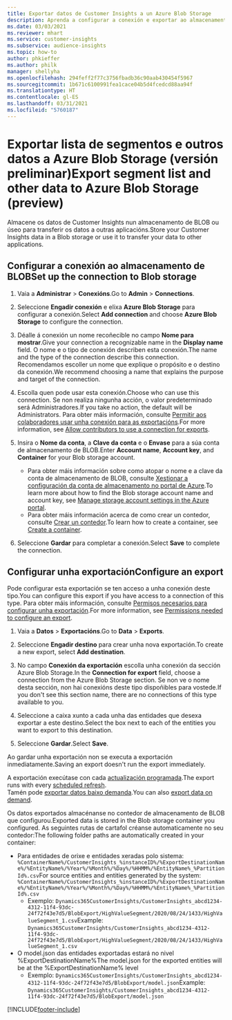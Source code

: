 ```yaml
---
title: Exportar datos de Customer Insights a un Azure Blob Storage
description: Aprenda a configurar a conexión e exportar ao almacenamento de BLOB.
ms.date: 03/03/2021
ms.reviewer: mhart
ms.service: customer-insights
ms.subservice: audience-insights
ms.topic: how-to
author: phkieffer
ms.author: philk
manager: shellyha
ms.openlocfilehash: 294feff2f77c3756fbadb36c90aab430454f5967
ms.sourcegitcommit: 1b671c6100991fea1cace04b5d4fcedcd88aa94f
ms.translationtype: HT
ms.contentlocale: gl-ES
ms.lasthandoff: 03/31/2021
ms.locfileid: "5760187"
---
```

# <a name="export-segment-list-and-other-data-to-azure-blob-storage-preview"></a><span data-ttu-id="156ca-103">Exportar lista de segmentos e outros datos a Azure Blob Storage (versión preliminar)</span><span class="sxs-lookup"><span data-stu-id="156ca-103">Export segment list and other data to Azure Blob Storage (preview)</span></span>

<span data-ttu-id="156ca-104">Almacene os datos de Customer Insights nun almacenamento de BLOB ou úseo para transferir os datos a outras aplicacións.</span><span class="sxs-lookup"><span data-stu-id="156ca-104">Store your Customer Insights data in a Blob storage or use it to transfer your data to other applications.</span></span>

## <a name="set-up-the-connection-to-blob-storage"></a><span data-ttu-id="156ca-105">Configurar a conexión ao almacenamento de BLOB</span><span class="sxs-lookup"><span data-stu-id="156ca-105">Set up the connection to Blob storage</span></span>

1. <span data-ttu-id="156ca-106">Vaia a **Administrar** > **Conexións**.</span><span class="sxs-lookup"><span data-stu-id="156ca-106">Go to **Admin** > **Connections**.</span></span>

1. <span data-ttu-id="156ca-107">Seleccione **Engadir conexión** e elixa **Azure Blob Storage** para configurar a conexión.</span><span class="sxs-lookup"><span data-stu-id="156ca-107">Select **Add connection** and choose **Azure Blob Storage** to configure the connection.</span></span>

1. <span data-ttu-id="156ca-108">Déalle á conexión un nome recoñecible no campo **Nome para mostrar**.</span><span class="sxs-lookup"><span data-stu-id="156ca-108">Give your connection a recognizable name in the **Display name** field.</span></span> <span data-ttu-id="156ca-109">O nome e o tipo de conexión describen esta conexión.</span><span class="sxs-lookup"><span data-stu-id="156ca-109">The name and the type of the connection describe this connection.</span></span> <span data-ttu-id="156ca-110">Recomendamos escoller un nome que explique o propósito e o destino da conexión.</span><span class="sxs-lookup"><span data-stu-id="156ca-110">We recommend choosing a name that explains the purpose and target of the connection.</span></span>

1. <span data-ttu-id="156ca-111">Escolla quen pode usar esta conexión.</span><span class="sxs-lookup"><span data-stu-id="156ca-111">Choose who can use this connection.</span></span> <span data-ttu-id="156ca-112">Se non realiza ningunha acción, o valor predeterminado será Administradores.</span><span class="sxs-lookup"><span data-stu-id="156ca-112">If you take no action, the default will be Administrators.</span></span> <span data-ttu-id="156ca-113">Para obter máis información, consulte [Permitir aos colaboradores usar unha conexión para as exportacións](connections.md#allow-contributors-to-use-a-connection-for-exports).</span><span class="sxs-lookup"><span data-stu-id="156ca-113">For more information, see [Allow contributors to use a connection for exports](connections.md#allow-contributors-to-use-a-connection-for-exports).</span></span>

1. <span data-ttu-id="156ca-114">Insira o **Nome da conta**, a **Clave da conta** e o **Envase** para a súa conta de almacenamento de BLOB.</span><span class="sxs-lookup"><span data-stu-id="156ca-114">Enter **Account name**, **Account key**, and **Container** for your Blob storage account.</span></span>
    - <span data-ttu-id="156ca-115">Para obter máis información sobre como atopar o nome e a clave da conta de almacenamento de BLOB, consulte [Xestionar a configuración da conta de almacenamento no portal de Azure](/azure/storage/common/storage-account-manage).</span><span class="sxs-lookup"><span data-stu-id="156ca-115">To learn more about how to find the Blob storage account name and account key, see [Manage storage account settings in the Azure portal](/azure/storage/common/storage-account-manage).</span></span>
    - <span data-ttu-id="156ca-116">Para obter máis información acerca de como crear un contedor, consulte [Crear un contedor](/azure/storage/blobs/storage-quickstart-blobs-portal#create-a-container).</span><span class="sxs-lookup"><span data-stu-id="156ca-116">To learn how to create a container, see [Create a container](/azure/storage/blobs/storage-quickstart-blobs-portal#create-a-container).</span></span>

1. <span data-ttu-id="156ca-117">Seleccione **Gardar** para completar a conexión.</span><span class="sxs-lookup"><span data-stu-id="156ca-117">Select **Save** to complete the connection.</span></span> 

## <a name="configure-an-export"></a><span data-ttu-id="156ca-118">Configurar unha exportación</span><span class="sxs-lookup"><span data-stu-id="156ca-118">Configure an export</span></span>

<span data-ttu-id="156ca-119">Pode configurar esta exportación se ten acceso a unha conexión deste tipo.</span><span class="sxs-lookup"><span data-stu-id="156ca-119">You can configure this export if you have access to a connection of this type.</span></span> <span data-ttu-id="156ca-120">Para obter máis información, consulte [Permisos necesarios para configurar unha exportación](export-destinations.md#set-up-a-new-export).</span><span class="sxs-lookup"><span data-stu-id="156ca-120">For more information, see [Permissions needed to configure an export](export-destinations.md#set-up-a-new-export).</span></span>

1. <span data-ttu-id="156ca-121">Vaia a **Datos** > **Exportacións**.</span><span class="sxs-lookup"><span data-stu-id="156ca-121">Go to **Data** > **Exports**.</span></span>

1. <span data-ttu-id="156ca-122">Seleccione **Engadir destino** para crear unha nova exportación.</span><span class="sxs-lookup"><span data-stu-id="156ca-122">To create a new export, select **Add destination**.</span></span>

1. <span data-ttu-id="156ca-123">No campo **Conexión da exportación** escolla unha conexión da sección Azure Blob Storage.</span><span class="sxs-lookup"><span data-stu-id="156ca-123">In the **Connection for export** field, choose a connection from the Azure Blob Storage section.</span></span> <span data-ttu-id="156ca-124">Se non ve o nome desta sección, non hai conexións deste tipo dispoñibles para vostede.</span><span class="sxs-lookup"><span data-stu-id="156ca-124">If you don't see this section name, there are no connections of this type available to you.</span></span>

1. <span data-ttu-id="156ca-125">Seleccione a caixa xunto a cada unha das entidades que desexa exportar a este destino.</span><span class="sxs-lookup"><span data-stu-id="156ca-125">Select the box next to each of the entities you want to export to this destination.</span></span>

1. <span data-ttu-id="156ca-126">Seleccione **Gardar**.</span><span class="sxs-lookup"><span data-stu-id="156ca-126">Select **Save**.</span></span>

<span data-ttu-id="156ca-127">Ao gardar unha exportación non se executa a exportación inmediatamente.</span><span class="sxs-lookup"><span data-stu-id="156ca-127">Saving an export doesn't run the export immediately.</span></span>

<span data-ttu-id="156ca-128">A exportación execútase con cada [actualización programada](system.md#schedule-tab).</span><span class="sxs-lookup"><span data-stu-id="156ca-128">The export runs with every [scheduled refresh](system.md#schedule-tab).</span></span>     
<span data-ttu-id="156ca-129">Tamén pode [exportar datos baixo demanda](export-destinations.md#run-exports-on-demand).</span><span class="sxs-lookup"><span data-stu-id="156ca-129">You can also [export data on demand](export-destinations.md#run-exports-on-demand).</span></span> 

<span data-ttu-id="156ca-130">Os datos exportados almacénanse no contedor de almacenamento de BLOB que configurou.</span><span class="sxs-lookup"><span data-stu-id="156ca-130">Exported data is stored in the Blob storage container you configured.</span></span> <span data-ttu-id="156ca-131">As seguintes rutas de cartafol créanse automaticamente no seu contedor:</span><span class="sxs-lookup"><span data-stu-id="156ca-131">The following folder paths are automatically created in your container:</span></span>

- <span data-ttu-id="156ca-132">Para entidades de orixe e entidades xeradas polo sistema: `%ContainerName%/CustomerInsights_%instanceID%/%ExportDestinationName%/%EntityName%/%Year%/%Month%/%Day%/%HHMM%/%EntityName%_%PartitionId%.csv`</span><span class="sxs-lookup"><span data-stu-id="156ca-132">For source entities and entities generated by the system: `%ContainerName%/CustomerInsights_%instanceID%/%ExportDestinationName%/%EntityName%/%Year%/%Month%/%Day%/%HHMM%/%EntityName%_%PartitionId%.csv`</span></span>
  - <span data-ttu-id="156ca-133">Exemplo: `Dynamics365CustomerInsights/CustomerInsights_abcd1234-4312-11f4-93dc-24f72f43e7d5/BlobExport/HighValueSegment/2020/08/24/1433/HighValueSegment_1.csv`</span><span class="sxs-lookup"><span data-stu-id="156ca-133">Example: `Dynamics365CustomerInsights/CustomerInsights_abcd1234-4312-11f4-93dc-24f72f43e7d5/BlobExport/HighValueSegment/2020/08/24/1433/HighValueSegment_1.csv`</span></span>
- <span data-ttu-id="156ca-134">O model.json das entidades exportadas estará no nivel %ExportDestinationName%</span><span class="sxs-lookup"><span data-stu-id="156ca-134">The model.json for the exported entities will be at the %ExportDestinationName% level</span></span>
  - <span data-ttu-id="156ca-135">Exemplo: `Dynamics365CustomerInsights/CustomerInsights_abcd1234-4312-11f4-93dc-24f72f43e7d5/BlobExport/model.json`</span><span class="sxs-lookup"><span data-stu-id="156ca-135">Example: `Dynamics365CustomerInsights/CustomerInsights_abcd1234-4312-11f4-93dc-24f72f43e7d5/BlobExport/model.json`</span></span>

[!INCLUDE[footer-include](../includes/footer-banner.md)]
